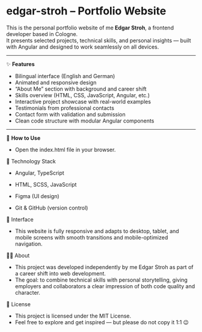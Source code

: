 # edgar-stroh – Portfolio Website

This is the personal portfolio website of me **Edgar Stroh**, a frontend developer based in Cologne.  
It presents selected projects, technical skills, and personal insights — built with Angular and designed to work seamlessly on all devices.

---

✨ **Features**

- Bilingual interface (English and German)
- Animated and responsive design
- “About Me” section with background and career shift
- Skills overview (HTML, CSS, JavaScript, Angular, etc.)
- Interactive project showcase with real-world examples
- Testimonials from professional contacts
- Contact form with validation and submission
- Clean code structure with modular Angular components

---

🚀 **How to Use**

- Open the index.html file in your browser.

🧩 Technology Stack

- Angular, TypeScript

- HTML, SCSS, JavaScript

- Figma (UI design)

- Git & GitHub (version control)

📱 Interface

- This website is fully responsive and adapts to desktop, tablet, and mobile screens with smooth transitions and mobile-optimized navigation.

👨‍💻 About

- This project was developed independently by me Edgar Stroh as part of a career shift into web development.
- The goal: to combine technical skills with personal storytelling, giving employers and collaborators a clear impression of both code quality and character.

📄 License

- This project is licensed under the MIT License.
- Feel free to explore and get inspired — but please do not copy it 1:1 😉
